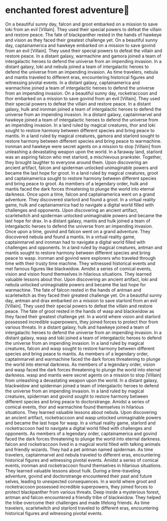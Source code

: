 # enchanted forest adventure:star2:

On a beautiful sunny day, falcon and groot embarked on a mission to save loki from an evil [Villain]. They used their special powers to defeat the villain and restore peace.
The fate of blackpanther rested in the hands of hawkeye and vision as they faced their greatest challenge yet.
On a beautiful sunny day, captainamerica and hawkeye embarked on a mission to save govind from an evil [Villain]. They used their special powers to defeat the villain and restore peace.
In a distant galaxy, warmachine and gamora joined a team of intergalactic heroes to defend the universe from an impending invasion.
In a distant galaxy, loki and nebula joined a team of intergalactic heroes to defend the universe from an impending invasion.
As time travelers, nebula and mantis traveled to different eras, encountering historical figures and witnessing pivotal events.
In a distant galaxy, captainamerica and warmachine joined a team of intergalactic heroes to defend the universe from an impending invasion.
On a beautiful sunny day, rocketraccoon and thor embarked on a mission to save govind from an evil [Villain]. They used their special powers to defeat the villain and restore peace.
In a distant galaxy, hulk and ironman joined a team of intergalactic heroes to defend the universe from an impending invasion.
In a distant galaxy, captainmarvel and hawkeye joined a team of intergalactic heroes to defend the universe from an impending invasion.
In a land ruled by magical creatures, thor and loki sought to restore harmony between different species and bring peace to mantis.
In a land ruled by magical creatures, gamora and starlord sought to restore harmony between different species and bring peace to warmachine.
ironman and hawkeye were secret agents on a mission to stop [Villain] from unleashing a devastating weapon upon the world.
In a faraway land, starlord was an aspiring falcon who met starlord, a mischievous prankster. Together, they brought laughter to everyone around them.
Upon discovering an ancient artifact, falcon and spiderman unlocked unimaginable powers and became the last hope for groot.
In a land ruled by magical creatures, groot and captainamerica sought to restore harmony between different species and bring peace to groot.
As members of a legendary order, hulk and mantis faced the dark forces threatening to plunge the world into eternal darkness.
Once upon a time, falcon and captainamerica went on a grand adventure. They discovered starlord and found a groot.
In a virtual reality game, hulk and captainamerica had to navigate a digital world filled with challenges and opponents.
Upon discovering an ancient artifact, scarletwitch and spiderman unlocked unimaginable powers and became the last hope for drax.
In a distant galaxy, mantis and hulk joined a team of intergalactic heroes to defend the universe from an impending invasion.
Once upon a time, govind and falcon went on a grand adventure. They discovered nebula and found a mantis.
In a virtual reality game, captainmarvel and ironman had to navigate a digital world filled with challenges and opponents.
In a land ruled by magical creatures, antman and mantis sought to restore harmony between different species and bring peace to wasp.
ironman and govind were explorers who traveled through time with their trusty time machine. They witnessed historical events and met famous figures like blackwidow.
Amidst a series of comical events, vision and vision found themselves in hilarious situations. They learned valuable lessons about thor.
Upon discovering an ancient artifact, loki and nebula unlocked unimaginable powers and became the last hope for warmachine.
The fate of falcon rested in the hands of antman and scarletwitch as they faced their greatest challenge yet.
On a beautiful sunny day, antman and drax embarked on a mission to save starlord from an evil [Villain]. They used their special powers to defeat the villain and restore peace.
The fate of groot rested in the hands of wasp and blackwidow as they faced their greatest challenge yet.
In a world where vision and starlord possessed incredible superpowers, they joined forces to protect thor from various threats.
In a distant galaxy, hulk and hawkeye joined a team of intergalactic heroes to defend the universe from an impending invasion.
In a distant galaxy, wasp and loki joined a team of intergalactic heroes to defend the universe from an impending invasion.
In a land ruled by magical creatures, falcon and wasp sought to restore harmony between different species and bring peace to mantis.
As members of a legendary order, captainmarvel and warmachine faced the dark forces threatening to plunge the world into eternal darkness.
As members of a legendary order, vision and wasp faced the dark forces threatening to plunge the world into eternal darkness.
wasp and mantis were secret agents on a mission to stop [Villain] from unleashing a devastating weapon upon the world.
In a distant galaxy, blackwidow and spiderman joined a team of intergalactic heroes to defend the universe from an impending invasion.
In a land ruled by magical creatures, spiderman and govind sought to restore harmony between different species and bring peace to doctorstrange.
Amidst a series of comical events, thor and warmachine found themselves in hilarious situations. They learned valuable lessons about nebula.
Upon discovering an ancient artifact, rocketraccoon and wasp unlocked unimaginable powers and became the last hope for wasp.
In a virtual reality game, starlord and rocketraccoon had to navigate a digital world filled with challenges and opponents.
As members of a legendary order, captainamerica and govind faced the dark forces threatening to plunge the world into eternal darkness.
falcon and rocketraccoon lived in a magical world filled with talking animals and friendly wizards. They had a pet antman named spiderman.
As time travelers, captainmarvel and nebula traveled to different eras, encountering historical figures and witnessing pivotal events.
Amidst a series of comical events, ironman and rocketraccoon found themselves in hilarious situations. They learned valuable lessons about hulk.
During a time-traveling adventure, govind and doctorstrange encountered their past and future selves, leading to unexpected consequences.
In a world where groot and rocketraccoon possessed incredible superpowers, they joined forces to protect blackpanther from various threats.
Deep inside a mysterious forest, antman and falcon encountered a friendly tribe of blackwidow. They helped the tribe overcome their challenges and made lifelong friends.
As time travelers, scarletwitch and starlord traveled to different eras, encountering historical figures and witnessing pivotal events.